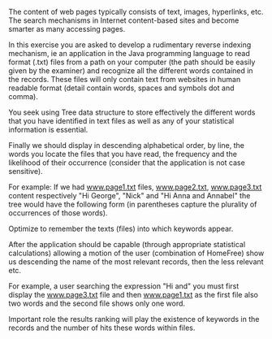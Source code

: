 The content of web pages typically consists of text, images, hyperlinks, etc. The search mechanisms in Internet content-based sites and become smarter as many accessing pages. 

In this exercise you are asked to develop a rudimentary reverse indexing mechanism, ie an application in the Java programming language to read format (.txt) files from a path on your computer (the path should be easily given by the examiner) and recognize all the different words contained in the records. These files will only contain text from websites in human readable format (detail contain words, spaces and symbols dot and comma).

You seek using Tree data structure to store effectively the different words that you have identified in text files as well as any of your statistical information is essential.  

Finally we should display in descending alphabetical order, by line, the words you locate the files that you have read, the frequency and the likelihood of their occurrence (consider that the application is not case sensitive). 

For example: If we had www.page1.txt files, www.page2.txt, www.page3.txt content respectively "Hi George", "Nick" and "Hi Anna and Annabel" the tree would have the following form (in parentheses capture the plurality of occurrences of those words). 

Optimize to remember the texts (files) into which keywords appear.  

After the application should be capable (through appropriate statistical calculations) allowing a motion of the user 
(combination of HomeFree) show us descending the name of the most relevant records, then the less relevant etc.  

For example, a user searching the expression "Hi and" you must first display the www.page3.txt file and then www.page1.txt as the first file also two words and the second file shows only one word. 

Important role the results ranking will play the existence of keywords in the records and the number of hits these words within files.
